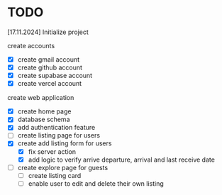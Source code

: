 # TODO

[17.11.2024] Initialize project

create accounts

- [x] create gmail account
- [x] create github account
- [x] create supabase account
- [x] create vercel account

create web application

- [x] create home page
- [x] database schema
- [x] add authentication feature
- [ ] create listing page for users
- [x] create add listing form for users
  - [x] fix server action
  - [x] add logic to verify arrive departure, arrival and last receive date
- [ ] create explore page for guests
  - [ ] create listing card
  - [ ] enable user to edit and delete their own listing
